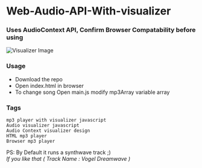 # Web-Audio-API-With-visualizer
### Uses AudioContext API, Confirm Browser Compatability before using  

![Visualizer Image](https://image.ibb.co/fper8n/webaudio.png)

### Usage
* Download the repo
* Open index.html in browser
* To change song Open main.js modify mp3Array variable array 
 
### Tags  
`mp3 player with visualizer javascript`  
`Audio visualizer javascript`  
`Audio Context visualizer design`  
`HTML mp3 player`  
`Browser mp3 player`  

PS: By Default it runs a synthwave track  ;)   
_If you like that  ( Track Name : Vogel Dreamwave )_

